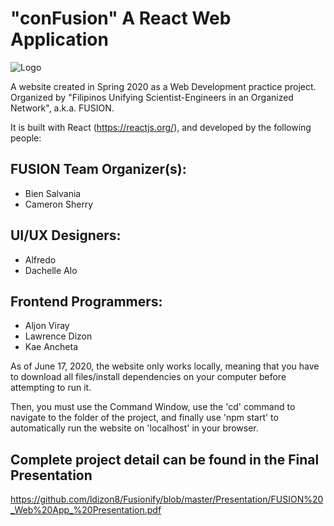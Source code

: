 # "conFusion" A React Web Application 
![Logo](/Frontend/web/src/assets/fusion_logo.png)

A website created in Spring 2020 as a Web Development practice project. 
Organized by "Filipinos Unifying Scientist-Engineers in an Organized Network", a.k.a. FUSION.

It is built with React (https://reactjs.org/), and developed by the following people:

## FUSION Team Organizer(s):
- Bien Salvania
- Cameron Sherry

## UI/UX Designers:
- Alfredo
- Dachelle Alo

## Frontend Programmers:
- Aljon Viray
- Lawrence Dizon
- Kae Ancheta

As of June 17, 2020, the website only works locally, meaning that you have to download all files/install dependencies
on your computer before attempting to run it.

Then, you must use the Command Window, use the 'cd' command to navigate to the folder of the project, and finally use 'npm start'
to automatically run the website on 'localhost' in your browser.

## Complete project detail can be found in the Final Presentation
https://github.com/ldizon8/Fusionify/blob/master/Presentation/FUSION%20_Web%20App_%20Presentation.pdf
